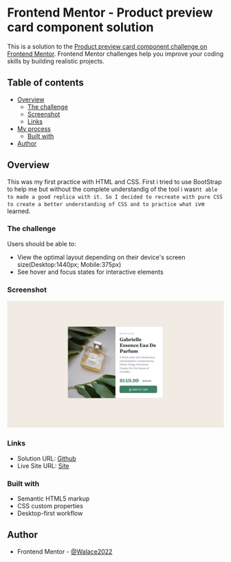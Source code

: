 # Frontend Mentor - Product preview card component solution

This is a solution to the [Product preview card component challenge on Frontend Mentor](https://www.frontendmentor.io/challenges/product-preview-card-component-GO7UmttRfa). Frontend Mentor challenges help you improve your coding skills by building realistic projects. 

## Table of contents

- [Overview](#overview)
  - [The challenge](#the-challenge)
  - [Screenshot](#screenshot)
  - [Links](#links)
- [My process](#my-process)
  - [Built with](#built-with)
- [Author](#author)

## Overview

This was my first practice with HTML and CSS. First i tried to use BootStrap to help me but without the complete understandig of the tool i wasn`t able to made a good replica with it. So I decided to recreate with pure CSS to create a better understanding of CSS and to practice what i`ve learned. 

### The challenge

Users should be able to:

- View the optimal layout depending on their device's screen size(Desktop:1440px; Mobile:375px)
- See hover and focus states for interactive elements

### Screenshot

![](./Product%20Preview%20Page.png)


### Links

- Solution URL: [Github](https://github.com/Walace2022/Product-preview-card-component)
- Live Site URL: [Site](https://walace2022.github.io/Product-preview-card-component/)

### Built with

- Semantic HTML5 markup
- CSS custom properties
- Desktop-first workflow


## Author

- Frontend Mentor - [@Walace2022](https://www.frontendmentor.io/profile/Walace2022)


